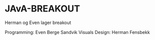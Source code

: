 # JAvA-BREAKOUT
Herman og Even lager breakout

Programming: Even Berge Sandvik
Visuals Design: Herman Fensbekk